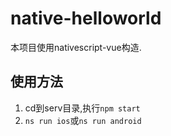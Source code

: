 # native-helloworld

本项目使用nativescript-vue构造.

## 使用方法

1. cd到serv目录,执行`npm start`
2. `ns run ios`或`ns run android`
